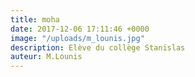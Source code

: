 ```yaml
---
title: moha
date: 2017-12-06 17:11:46 +0000
image: "/uploads/m_lounis.jpg"
description: Elève du collège Stanislas
auteur: M.Lounis
---
```

